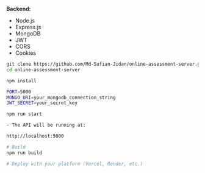 **Backend:**
- Node.js
- Express.js
- MongoDB
- JWT
- CORS
- Cookies

```bash
git clone https://github.com/Md-Sufian-Jidan/online-assessment-server.git
cd online-assessment-server

npm install

PORT=5000
MONGO_URI=your_mongodb_connection_string
JWT_SECRET=your_secret_key

npm run start

- The API will be running at:

http://localhost:5000

# Build
npm run build

# Deploy with your platform (Vercel, Render, etc.)